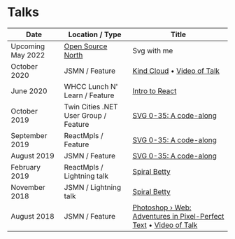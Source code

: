 # Talks

| Date           | Location / Type                       | Title                                                                                                                                                                  |
| -------------- | ------------------------------------- | ---------------------------------------------------------------------------------------------------------------------------------------------------------------------- |
| Upcoming May 2022      | [Open Source North](https://opensourcenorth.com/)         | Svg with me
| October 2020   | JSMN / Feature        | [Kind Cloud](https://jsmn.kindcloud.app) • [Video of Talk](https://www.youtube.com/watch?v=KEWTcc4kZdo&t=994s)                                                                                                    |
| June 2020      | WHCC Lunch N' Learn / Feature         | [Intro to React](https://github.com/shalanah/intro-to-react)                                                                                                           |
| October 2019   | Twin Cities .NET User Group / Feature | [SVG 0-35: A code-along](./2019-10_SVG-0-35_Net.md)                                                                                                                    |
| September 2019 | ReactMpls / Feature                   | [SVG 0-35: A code-along](./2019-09_SVG-0-35_ReactMpls.md)                                                                                                              |
| August 2019    | JSMN / Feature                        | [SVG 0-35: A code-along](./2019-08_SVG-0-35_JSMN.md)                                                                                                                   |
| February 2019  | ReactMpls / Lightning talk            | [Spiral Betty](https://docs.google.com/presentation/d/1-kLNUhVkpo2nxZsraMpHcjtfItZTqFkVUC3hmJU1orQ/edit?usp=sharing)                                                   |
| November 2018  | JSMN / Lightning talk                 | [Spiral Betty](https://docs.google.com/presentation/d/1-kLNUhVkpo2nxZsraMpHcjtfItZTqFkVUC3hmJU1orQ/edit?usp=sharing)                                                   |
| August 2018    | JSMN / Feature                        | [Photoshop › Web: Adventures in Pixel-Perfect Text](https://docs.google.com/presentation/d/1Vk0OnUSUkvvBIiQdzJVvtHMCjGAWYWwf6r5c2N0_33g/edit#slide=id.g242018ca03_0_0) • [Video of Talk](https://www.youtube.com/watch?v=dEzZF6LSTA0&) |
